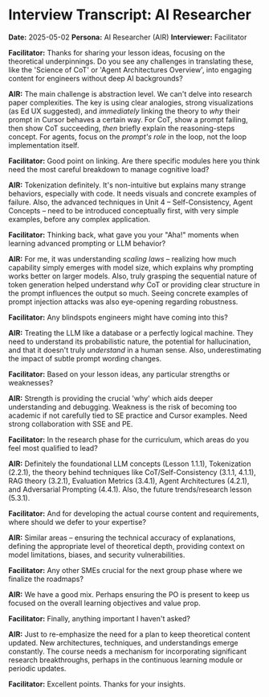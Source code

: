 # Interview Transcript: AI Researcher

**Date:** 2025-05-02
**Persona:** AI Researcher (AIR)
**Interviewer:** Facilitator

**Facilitator:** Thanks for sharing your lesson ideas, focusing on the theoretical underpinnings. Do you see any challenges in translating these, like the 'Science of CoT' or 'Agent Architectures Overview', into engaging content for engineers without deep AI backgrounds?

**AIR:** The main challenge is abstraction level. We can't delve into research paper complexities. The key is using clear analogies, strong visualizations (as Ed UX suggested), and *immediately* linking the theory to *why* their prompt in Cursor behaves a certain way. For CoT, show a prompt failing, then show CoT succeeding, *then* briefly explain the reasoning-steps concept. For agents, focus on the *prompt's role* in the loop, not the loop implementation itself.

**Facilitator:** Good point on linking. Are there specific modules here you think need the most careful breakdown to manage cognitive load?

**AIR:** Tokenization definitely. It's non-intuitive but explains many strange behaviors, especially with code. It needs visuals and concrete examples of failure. Also, the advanced techniques in Unit 4 – Self-Consistency, Agent Concepts – need to be introduced conceptually first, with very simple examples, before any complex application.

**Facilitator:** Thinking back, what gave you your "Aha!" moments when learning advanced prompting or LLM behavior?

**AIR:** For me, it was understanding *scaling laws* – realizing how much capability simply emerges with model size, which explains why prompting works better on larger models. Also, truly grasping the sequential nature of token generation helped understand *why* CoT or providing clear structure in the prompt influences the output so much. Seeing concrete examples of prompt injection attacks was also eye-opening regarding robustness.

**Facilitator:** Any blindspots engineers might have coming into this?

**AIR:** Treating the LLM like a database or a perfectly logical machine. They need to understand its probabilistic nature, the potential for hallucination, and that it doesn't truly *understand* in a human sense. Also, underestimating the impact of subtle prompt wording changes.

**Facilitator:** Based on your lesson ideas, any particular strengths or weaknesses?

**AIR:** Strength is providing the crucial 'why' which aids deeper understanding and debugging. Weakness is the risk of becoming too academic if not carefully tied to SE practice and Cursor examples. Need strong collaboration with SSE and PE.

**Facilitator:** In the research phase for the curriculum, which areas do you feel most qualified to lead?

**AIR:** Definitely the foundational LLM concepts (Lesson 1.1.1), Tokenization (2.2.1), the theory behind techniques like CoT/Self-Consistency (3.1.1, 4.1.1), RAG theory (3.2.1), Evaluation Metrics (3.4.1), Agent Architectures (4.2.1), and Adversarial Prompting (4.4.1). Also, the future trends/research lesson (5.3.1).

**Facilitator:** And for developing the actual course content and requirements, where should we defer to your expertise?

**AIR:** Similar areas – ensuring the technical accuracy of explanations, defining the appropriate level of theoretical depth, providing context on model limitations, biases, and security vulnerabilities.

**Facilitator:** Any other SMEs crucial for the next group phase where we finalize the roadmaps?

**AIR:** We have a good mix. Perhaps ensuring the PO is present to keep us focused on the overall learning objectives and value prop.

**Facilitator:** Finally, anything important I haven't asked?

**AIR:** Just to re-emphasize the need for a plan to keep theoretical content updated. New architectures, techniques, and understandings emerge constantly. The course needs a mechanism for incorporating significant research breakthroughs, perhaps in the continuous learning module or periodic updates.

**Facilitator:** Excellent points. Thanks for your insights. 
